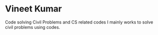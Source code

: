 # Vineet Kumar
Code solving Civil Problems and CS related codes
I mainly works to solve civil problems using codes.
